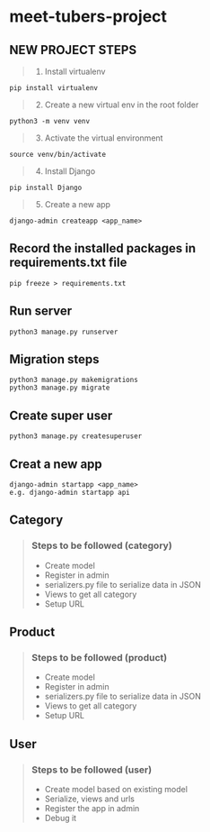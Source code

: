 # meet-tubers-project

## **NEW PROJECT STEPS**
>
> 1. Install virtualenv

    pip install virtualenv

> 2. Create a new virtual env in the root folder

    python3 -m venv venv

> 3. Activate the virtual environment

    source venv/bin/activate

> 4. Install Django

    pip install Django
>
> 5. Create a new app

    django-admin createapp <app_name>

## **Record the installed packages in requirements.txt file**
>

    pip freeze > requirements.txt

## **Run server**

    python3 manage.py runserver

## **Migration steps**
>
    python3 manage.py makemigrations
    python3 manage.py migrate

## **Create super user**
>
    python3 manage.py createsuperuser

## **Creat a new app**
>
    django-admin startapp <app_name>
    e.g. django-admin startapp api

## **Category**

> ### Steps to be followed (category)
>
> - Create model
> - Register in admin
> - serializers.py file to serialize data in JSON
> - Views to get all category
> - Setup URL

## **Product**

> ### Steps to be followed (product)
>
> - Create model
> - Register in admin
> - serializers.py file to serialize data in JSON
> - Views to get all category
> - Setup URL


## **User**

> ### Steps to be followed (user)
>
> - Create model based on existing model
> - Serialize, views and urls
> - Register the app in admin
> - Debug it

